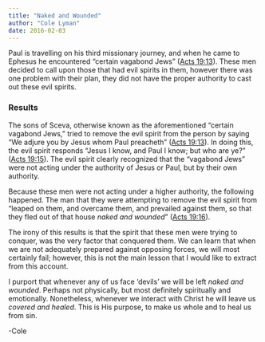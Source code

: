 ```yaml
---
title: "Naked and Wounded"
author: "Cole Lyman"
date: 2016-02-03
---
```


Paul is travelling on his third missionary journey, and when he came to Ephesus he encountered “certain vagabond Jews” ([Acts 19:13]("https://lds.org/scriptures/nt/acts/19.13#12")). These men decided to call upon those that had evil spirits in them, however there was one problem with their plan, they did not have the proper authority to cast out these evil spirits.


### Results

The sons of Sceva, otherwise known as the aforementioned “certain vagabond Jews,” tried to remove the evil spirit from the person by saying “We adjure you by Jesus whom Paul preacheth” ([Acts 19:13]("https://lds.org/scriptures/nt/acts/19.13#12")). In doing this, the evil spirit responds “Jesus I know, and Paul I know; but who are ye?” ([Acts 19:15]("https://lds.org/scriptures/nt/acts/19.15#14")). The evil spirit clearly recognized that the “vagabond Jews” were not acting under the authority of Jesus or Paul, but by their own authority.

Because these men were not acting under a higher authority, the following happened. The man that they were attempting to remove the evil spirit from “leaped on them, and overcame them, and prevailed against them, so that they fled out of that house _naked and wounded_” ([Acts 19:16]("https://lds.org/scriptures/nt/acts/19.16#15")).

The irony of this results is that the spirit that these men were trying to conquer, was the very factor that conquered them. We can learn that when we are not adequately prepared against opposing forces, we will most certainly fail; however, this is not the main lesson that I would like to extract from this account.

I purport that whenever any of us face ‘devils’ we will be left _naked and wounded_. Perhaps not physically, but most definitely spiritually and emotionally. Nonetheless, whenever we interact with Christ he will leave us _covered and healed_. This is His purpose, to make us whole and to heal us from sin.

-Cole
